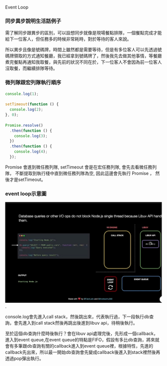 Event Loop 

### 同步異步說明生活話例子
需了解同步跟異步的區別，可以設想同步就像是現場餐點排隊，一個餐點完成才能給下一位客人，但任務多的時候非常耗時，對於等待的客人來說。

所以異步且像是號碼牌，時間上雖然都是需要等待，但是有多位客人可以先透過號碼牌領取的方式通知餐廳，我已經拿到號碼牌了，然後我先去做其他事情，等餐廳煮完餐點再通知我取餐，與先前的狀況不同在於，下一位客人不會因為前一位客人沒取餐，而繼續排隊等待。


### 微列隊跟宏列隊執行順序
```js
console.log(1);

setTimeout(function () {
  console.log(2);
}, 0);

Promise.resolve()
  .then(function () {
    console.log(3);
  })
  .then(function () {
    console.log(4);
  });
```
Promise 會進到微任務列隊,
setTimeout 會是在宏任務列隊,
會先去看微任務列隊，
不斷提取到執行棧中直到微任務列隊為空,
因此這邊會先執行 Promise ，
然後才是setTimeout。

### event loop示意圖
![event loop示意圖](https://github.com/Vic428-human/Interview-question-memo/blob/8e76d1fa25b1c0739d984a71da2d58e60a5334d5/Screenshot_2025-05-08-10-15-48-734_com.google.android.youtube-edit.jpg).

console.log會先進入call stack，然後跳出來，代表執行過，下一段執行db查詢，會先進入到call stack然後再跳出後進到libuv api，待稍後執行。

至於這個db查詢什麼時後執行？會在libuv api處理完後，先形成一個callback，進入到event queue,在event queue的特點是FIFO，假設有多比db查詢，將來就會有多筆跟db查詢有關的callback進入到event queue裡，根據特性，先進的callback先出來，所以最一開始db查詢會先變成callback後進入到stack裡然後再透過pop彈出執行。


